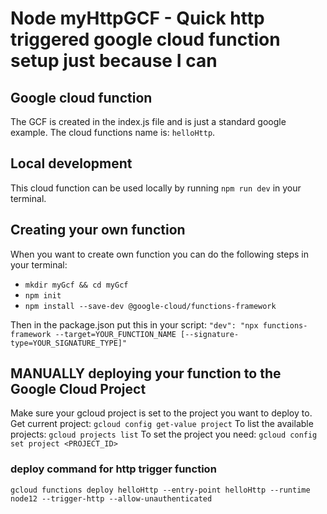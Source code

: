 # Node myHttpGCF - Quick  http triggered google cloud function setup just because I can

## Google cloud function
The GCF is created in the index.js file and is just a standard google example.
The cloud functions name is: `helloHttp`.

## Local development
This cloud function can be used locally by running `npm run dev` in your terminal.

## Creating your own function
When you want to create own function you can do the following steps in your terminal:

- `mkdir myGcf && cd myGcf`
- `npm init`
- `npm install --save-dev @google-cloud/functions-framework`

Then in the package.json put this in your script:
`"dev": "npx functions-framework --target=YOUR_FUNCTION_NAME [--signature-type=YOUR_SIGNATURE_TYPE]"`

## MANUALLY deploying your function to the Google Cloud Project
Make sure your gcloud project is set to the project you want to deploy to.
Get current project: `gcloud config get-value project`
To list the available projects: `gcloud projects list`
To set the project you need: `gcloud config set project <PROJECT_ID>`

### deploy command for http trigger function
`gcloud functions deploy helloHttp --entry-point helloHttp --runtime node12 --trigger-http --allow-unauthenticated`

